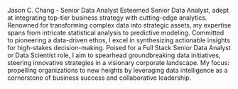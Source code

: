 Jason C. Chang - Senior Data Analyst
Esteemed Senior Data Analyst, adept at integrating top-tier business strategy with cutting-edge analytics. Renowned for transforming complex data into strategic assets, my expertise spans from intricate statistical analysis to predictive modeling. Committed to pioneering a data-driven ethos, I excel in synthesizing actionable insights for high-stakes decision-making. Poised for a Full Stack Senior Data Analyst or Data Scientist role, I aim to spearhead groundbreaking data initiatives, steering innovative strategies in a visionary corporate landscape. My focus: propelling organizations to new heights by leveraging data intelligence as a cornerstone of business success and collaborative leadership.
